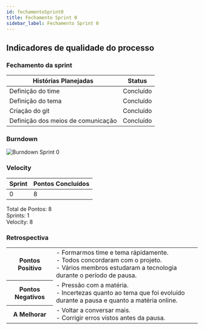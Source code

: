 ```yaml
---
id: fechamentoSprint0
title: Fechamento Sprint 0
sidebar_label: Fechamento Sprint 0
---
```


## Indicadores de qualidade do processo

### Fechamento da sprint

| Histórias Planejadas | Status |
|----------------------|--------|
| Definição do time | Concluído |
| Definição do tema | Concluído |
| Criação do git | Concluído |
| Definição dos meios de comunicação | Concluído |

### Burndown

![Burndown Sprint 0](https://raw.githubusercontent.com/fga-eps-mds/2020.1-Conecta-Ensina-Wiki/master/website/static/img/sprints/burndown_sprint0.png)

### Velocity

| Sprint | Pontos Concluídos |
|--------|-------------------|
| 0 | 8 |

Total de Pontos: 8 <br>
Sprints: 1 <br>
Velocity: 8 <br>

### Retrospectiva

<table>
<tr>

<th> Pontos Positivo  </th>
<td>
- Formarmos time e tema rápidamente. <br>
- Todos concordaram com o projeto. <br>
- Vários membros estudaram a tecnologia durante o período de pausa. <br>
</td>
</tr>

<tr>
<th> Pontos Negativos </th>
<td>
- Pressão com a matéria. <br>
- Incertezas quanto ao tema que foi evoluído durante a pausa e quanto a matéria online. <br>
</td>
</tr>

<tr>
<th> A Melhorar </th>
<td>
- Voltar a conversar mais. <br>
- Corrigir erros vistos antes da pausa. <br>
</td>
</tr>
</table>
